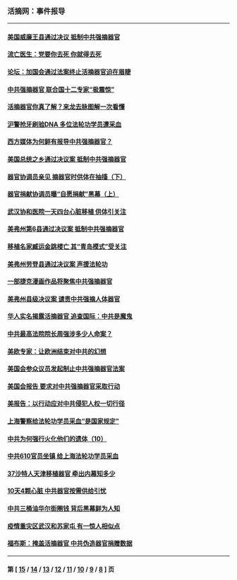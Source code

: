 ### 活摘网：事件报导
---
#### [美国威廉王县通过决议 抵制中共强摘器官](../../pages/nf5877/n13056521.md?07020430) 
#### [流亡医生：党要你去死 你就得去死](../../pages/nf5877/n13052835.md?07020430) 
#### [论坛：加国会通过法案终止活摘器官迫在眉睫](../../pages/nf5877/n13029839.md?07020430) 
#### [中共强摘器官 联合国十二专家“极震惊”](../../pages/nf5877/n13024313.md?07020430) 
#### [活摘器官你真了解？来龙去脉图解一次看懂](../../pages/nf5877/n13013820.md?07020430) 
#### [沪警抢牙刷验DNA 多位法轮功学员遭采血](../../pages/nf5877/n12969218.md?07020430) 
#### [西方媒体为何鲜有报导中共强摘器官？](../../pages/nf5877/n12932034.md?07020430) 
#### [美国总统之乡通过决议案 抵制中共强摘器官](../../pages/nf5877/n12908242.md?07020430) 
#### [器官协调员亲见 摘器官时供体在抽搐（下）](../../pages/nf5877/n12898622.md?07020430) 
#### [器官捐献协调员曝“自愿捐献”黑幕（上）](../../pages/nf5877/n12878830.md?07020430) 
#### [武汉协和医院一天四台心脏移植 供体引关注](../../pages/nf5877/n12863175.md?07020430) 
#### [美弗州第6县通过决议案 抵制中共强摘器官](../../pages/nf5877/n12805218.md?07020430) 
#### [移植名家臧运金跳楼亡 其“青岛模式”受关注](../../pages/nf5877/n12803746.md?07020430) 
#### [美弗州劳登县通过决议案 声援法轮功](../../pages/nf5877/n12785715.md?07020430) 
#### [一部捷克漫画作品将聚焦中共强摘器官](../../pages/nf5877/n12785954.md?07020430) 
#### [美弗州县级决议案 谴责中共强摘人体器官](../../pages/nf5877/n12721290.md?07020430) 
#### [华人实名揭露活摘器官 追查国际：中共是魔鬼](../../pages/nf5877/n12691724.md?07020430) 
#### [中共最高法院院长周强涉多少人命案？](../../pages/nf5877/n12678074.md?07020430) 
#### [美欧专家：让欧洲结束对中共的幻想](../../pages/nf5877/n12652921.md?07020430) 
#### [美国会参众议员发起制止中共强摘器官法案](../../pages/nf5877/n12627668.md?07020430) 
#### [美国会报告 要求对中共强摘器官采取行动](../../pages/nf5877/n12448233.md?07020430) 
#### [美报告：以行动应对中共侵犯人权一切行径](../../pages/nf5877/n12443204.md?07020430) 
#### [上海警察给法轮功学员采血“是国家规定”](../../pages/nf5877/n12371027.md?07020430) 
#### [中共为何强行火化他们的遗体（10）](../../pages/nf5877/n12352363.md?07020430) 
#### [中共610官员坐镇 给上海法轮功学员采血](../../pages/nf5877/n12350295.md?07020430) 
#### [37沙特人天津移植器官 牵出内幕知多少](../../pages/nf5877/n12338586.md?07020430) 
#### [10天4颗心脏 中共器官按需供给引忧](../../pages/nf5877/n12326366.md?07020430) 
#### [中共三桶油华尔街圈钱 背后黑幕鲜为人知](../../pages/nf5877/n12249199.md?07020430) 
#### [疫情重灾区武汉和苏家屯 有一惊人相似点](../../pages/nf5877/n12150824.md?07020430) 
#### [福布斯：掩盖活摘器官 中共伪造器官捐赠数据](../../pages/nf5877/n11669316.md?07020430) 

---
#### 第 [ [15](./15.md?07020430) / [14](./14.md?07020430) / [13](./13.md?07020430) / [12](./12.md?07020430) / [11](./11.md?07020430) / [10](./10.md?07020430) / [9](./9.md?07020430) / [8](./8.md?07020430) ] 页

